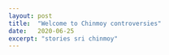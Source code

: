 ```yaml
---
layout: post
title:  "Welcome to Chinmoy controversies"
date:   2020-06-25
excerpt: "stories sri chinmoy"
---
```

